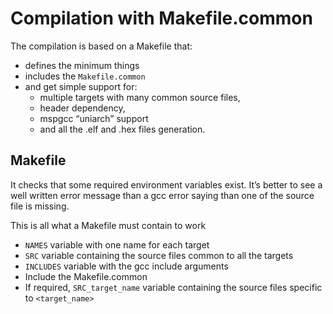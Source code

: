 Compilation with Makefile.common
================================


The compilation is based on a Makefile that:

* defines the minimum things
* includes the `Makefile.common`
* and get simple support for:
    * multiple targets with many common source files,
    * header dependency,
    * mspgcc “uniarch” support
    * and all the .elf and .hex files generation.


Makefile
--------

It checks that some required environment variables exist.
It’s better to see a well written error message
than a gcc error saying than one of the source file is missing.

This is all what a Makefile must contain to work

* `NAMES` variable with one name for each target
* `SRC` variable containing the source files common to all the targets
* `INCLUDES` variable with the gcc include arguments
* Include the Makefile.common
* If required, `SRC_target_name` variable containing the source files specific to `<target_name>`

